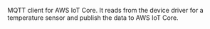 MQTT client for AWS IoT Core. It reads from the device driver for a temperature sensor and publish the data to AWS IoT Core.
